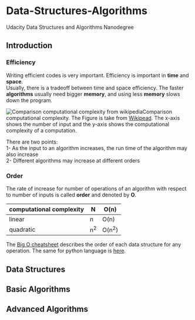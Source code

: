 # Data-Structures-Algorithms
Udacity Data Structures and Algorithms Nanodegree

## Introduction
### Efficiency
Writing efficient codes is very important. Efficiency is important in **time** and **space**.    
Usually, there is a tradeoff between time and space efficiency. The faster **algorithms** usually need bigger **memory**, and using less **memory** slows down the program.

![Comparison computational complexity from wikipedia](https://upload.wikimedia.org/wikipedia/commons/7/7e/Comparison_computational_complexity.svg)Comparison computational complexity. The Figure is take from [Wikipead](https://upload.wikimedia.org/wikipedia/commons/7/7e/Comparison_computational_complexity.svg). The x-axis shows the number of input and the y-axis shows the computational complexity of a computation.

There are two points:    
1- As the input to an algorithm increases, the run time  of the algorithm may also increase     
2- Different algorithms may increase at different orders

### Order
The rate of increase for number of operations of an algorithm with respect to number of inputs is called **order** and denoted by **O**.

computational complexity | N | **O**(n)
--- | --- | ---
linear | n | O(n)
quadratic | n<sup>2</sup> | O(n<sup>2</sup>)

The [Big O cheatsheet](https://www.bigocheatsheet.com/) describes the order of each data structure for any operation. The same for python language is [here](https://wiki.python.org/moin/TimeComplexity).

## Data Structures

## Basic Algorithms

## Advanced Algorithms
